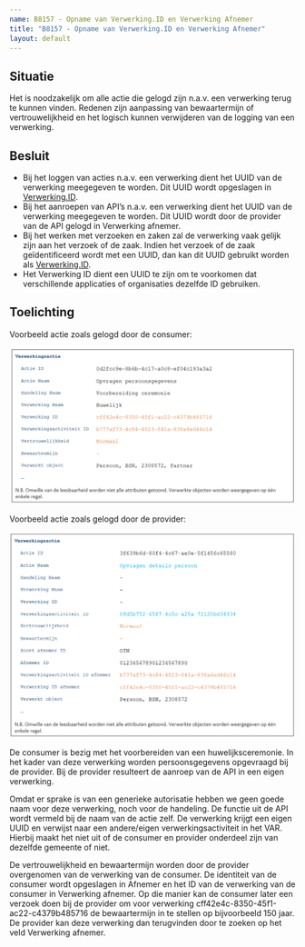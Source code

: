 ```yaml
---
name: B8157 - Opname van Verwerking.ID en Verwerking Afnemer
title: "B8157 - Opname van Verwerking.ID en Verwerking Afnemer"
layout: default
---
```


## Situatie
Het is noodzakelijk om alle actie die gelogd zijn n.a.v. een verwerking terug te kunnen vinden. Redenen zijn aanpassing van bewaartermijn of vertrouwelijkheid en het logisch kunnen verwijderen van de logging van een verwerking.

## Besluit
-	Bij het loggen van acties n.a.v. een verwerking dient het UUID van de verwerking meegegeven te worden. Dit UUID wordt opgeslagen in [Verwerking.ID](../../../gegevenswoordenboek/attributen/Verwerking.ID.md).
-	Bij het aanroepen van API’s n.a.v. een verwerking dient het UUID van de verwerking meegegeven te worden. Dit UUID wordt door de provider van de API gelogd in Verwerking afnemer.
-	Bij het werken met verzoeken en zaken zal de verwerking vaak gelijk zijn aan het verzoek of de zaak. Indien het verzoek of de zaak geïdentificeerd wordt met een UUID, dan kan dit UUID gebruikt worden als [Verwerking.ID](../../../gegevenswoordenboek/attributen/Verwerking.ID.md).
-	Het Verwerking ID dient een UUID te zijn om te voorkomen dat verschillende applicaties of organisaties dezelfde ID gebruiken.

## Toelichting
Voorbeeld actie zoals gelogd door de consumer:

<img src="./_assets/8157_1.png" alt="" width="700"/>

Voorbeeld actie zoals gelogd door de provider:

<img src="./_assets/8157_2.png" alt="" width="700"/>

De consumer is bezig met het voorbereiden van een huwelijksceremonie. In het kader van deze verwerking worden persoonsgegevens opgevraagd bij de provider. Bij de provider resulteert de aanroep van de API in een eigen verwerking.

Omdat er sprake is van een generieke autorisatie hebben we geen goede naam voor deze verwerking, noch voor de handeling. De functie uit de API wordt vermeld bij de naam van de actie zelf. De verwerking krijgt een eigen UUID en verwijst naar een andere/eigen verwerkingsactiviteit in het VAR. Hierbij maakt het niet uit of de consumer en provider onderdeel zijn van dezelfde gemeente of niet.

De vertrouwelijkheid en bewaartermijn worden door de provider overgenomen van de verwerking van de consumer. De identiteit van de consumer wordt opgeslagen in Afnemer en het ID van de verwerking van de consumer in Verwerking afnemer. Op die manier kan de consumer later een verzoek doen bij de provider om voor verwerking cff42e4c-8350-45f1-ac22-c4379b485716 de bewaartermijn in te stellen op bijvoorbeeld 150 jaar. De provider kan deze verwerking dan terugvinden door te zoeken op het veld Verwerking afnemer.
